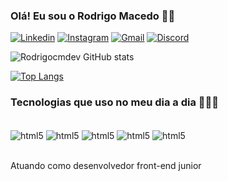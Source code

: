 ### Olá! Eu sou o Rodrigo Macedo 🧒🏻
 
[![Linkedin](https://img.shields.io/badge/LinkedIn-0077B5?style=for-the-badge&logo=linkedin&logoColor=white)](https://www.linkedin.com/in/rodrigo-cavalcante-macedo-964ba9104/)
[![Instagram](https://img.shields.io/badge/Instagram-E4405F?style=for-the-badge&logo=instagram&logoColor=white)](https://www.instagram.com/dev.profilercm//)
[![Gmail](https://img.shields.io/badge/Gmail-D14836?style=for-the-badge&logo=gmail&logoColor=white)](rodrigocm.w@gmail.com)
[![Discord](https://img.shields.io/badge/Discord-7289DA?style=for-the-badge&logo=discord&logoColor=white)](https://discord.com/rodrigocm91#1547)

![Rodrigocmdev GitHub stats](https://github-readme-stats.vercel.app/api?username=rodrigocmdev&theme=dark&show_icons=true)

[![Top Langs](https://github-readme-stats.vercel.app/api/top-langs/?username=rodrigocmdev)](https://github.com/rodrigocmdev/github-readme-stats)

### Tecnologias que uso no meu dia a dia 👨🏻‍💻

<div style="display: inline_block"><br>
    <img align="center" alt="html5" src="https://img.shields.io/badge/HTML5-E34F26?style=for-the-badge&logo=html5&logoColor=white">
    <img align="center" alt="html5" src="https://img.shields.io/badge/CSS3-1572B6?style=for-the-badge&logo=css3&logoColor=white">
    <img align="center" alt="html5" src="https://img.shields.io/badge/JavaScript-323330?style=for-the-badge&logo=javascript&logoColor=F7DF1E">
     <img align="center" alt="html5" src="https://img.shields.io/badge/Node.js-43853D?style=for-the-badge&logo=node.js&logoColor=white">
    <img align="center" alt="html5" src="https://img.shields.io/badge/Vue.js-43853D?style=for-the-badge&logo=vue.js&logoColor=white">
</div><br/>

Atuando como desenvolvedor front-end junior 

